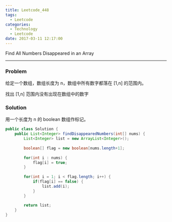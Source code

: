 ```yaml
---
title: Leetcode_448
tags:
  - Leetcode
categories:
  - Technology
  - Leetcode
date: 2017-03-11 12:17:00
---
```

Find All Numbers Disappeared in an Array

<!-- more -->

***

### Problem
给定一个数组，数组长度为 n，数组中所有数字都落在 [1,n] 的范围内。

找出 [1,n] 范围内没有出现在数组中的数字

### Solution 

用一个长度为 n 的 boolean 数组作标记。

``` java
public class Solution {
    public List<Integer> findDisappearedNumbers(int[] nums) {
        List<Integer> list = new ArrayList<Integer>();
        
        boolean[] flag = new boolean[nums.length+1];
        
        for(int i : nums) {
            flag[i] = true;
        } 
        
        for(int i = 1; i < flag.length; i++) {
            if(flag[i] == false) {
                list.add(i);
            }
        }
        
        return list;
    }
}
```











































